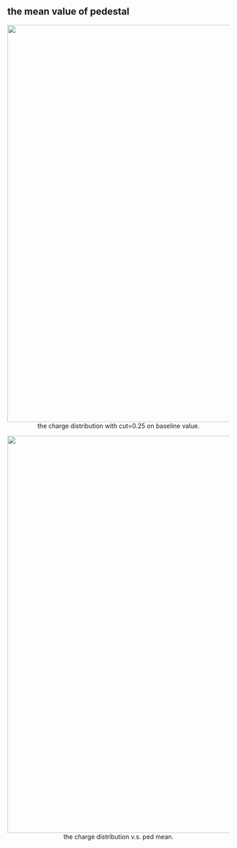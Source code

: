 ## the mean value of pedestal
<p align="center">
<img src="califigs/checks2/pedmean.png" width="900" />
the charge distribution with cut=0.25 on baseline value.
</p>
<p align="center">
<img src="califigs/checks2/chargeped.png" width="900" />
the charge distribution v.s. ped mean.
</p>
